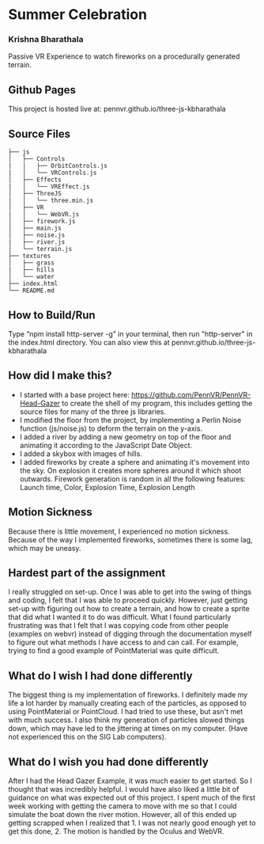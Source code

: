 # Summer Celebration
### Krishna Bharathala

Passive VR Experience to watch fireworks on a procedurally generated terrain.

## Github Pages
This project is hosted live at: pennvr.github.io/three-js-kbharathala

## Source Files

```
├── js
│   ├── Controls
|   |   ├── OrbitControls.js
|   │   └── VRControls.js
│   ├── Effects
|   │   └── VREffect.js
│   ├── ThreeJS
|   │   └── three.min.js
│   ├── VR
|   │   └── WebVR.js
│   ├── firework.js
│   ├── main.js
│   ├── noise.js
|   ├── river.js
│   └── terrain.js
├── textures
│   ├── grass
|   ├── hills
│   └── water
├── index.html
└── README.md
```

## How to Build/Run
Type “npm install http-server -g” in your terminal, then run "http-server" in the index.html directory.
You can also view this at pennvr.github.io/three-js-kbharathala

## How did I make this?

* I started with a base project here: https://github.com/PennVR/PennVR-Head-Gazer to create the shell of my program, this includes getting the source files for many of the three js libraries.
* I modified the floor from the project, by implementing a Perlin Noise function (js/noise.js) to deform the terrain on the y-axis. 
* I added a river by adding a new geometry on top of the floor and animating it according to the JavaScript Date Object.
* I added a skybox with images of hills.
* I added fireworks by create a sphere and animating it's movement into the sky. On explosion it creates more spheres around it which shoot outwards. Firework generation is random in all the following features: Launch time, Color, Explosion Time, Explosion Length

## Motion Sickness
Because there is little movement, I experienced no motion sickness. Because of the way I implemented fireworks, sometimes there is some lag, which may be uneasy.

## Hardest part of the assignment
I really struggled on set-up. Once I was able to get into the swing of things and coding, I felt that I was able to proceed quickly. However, just getting set-up with figuring out how to create a terrain, and how to create a sprite that did what I wanted it to do was difficult. What I found particularly frustrating was that I felt that I was copying code from other people (examples on webvr) instead of digging through the documentation myself to figure out what methods I have access to and can call. For example, trying to find a good example of PointMaterial was quite difficult. 

## What do I wish I had done differently
The biggest thing is my implementation of fireworks. I definitely made my life a lot harder by manually creating each of the particles, as opposed to using PointMaterial or PointCloud. I had tried to use these, but asn't met with much success. I also think my generation of particles slowed things down, which may have led to the jittering at times on my computer. (Have not experienced this on the SIG Lab computers).

## What do I wish you had done differently
After I had the Head Gazer Example, it was much easier to get started. So I thought that was incredibly helpful. I would have also liked a little bit of guidance on what was expected out of this project. I spent much of the first week working with getting the camera to move with me so that I could simulate the boat down the river motion. However, all of this ended up getting scrapped when I realized that 1. I was not nearly good enough yet to get this done, 2. The motion is handled by the Oculus and WebVR.
